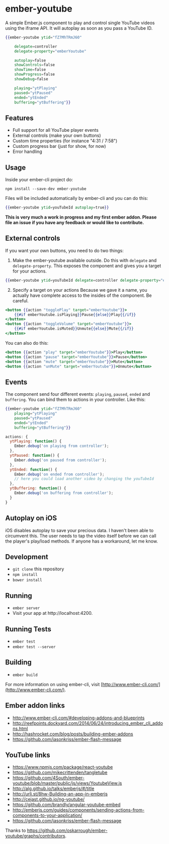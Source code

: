 # ember-youtube

A simple Ember.js component to play and control single YouTube videos using the iframe API. It will autoplay as soon as you pass a YouTube ID.

```hbs
{{ember-youtube ytid="fZ7MhTRmJ60"

	delegate=controller
	delegate-property="emberYoutube"

	autoplay=false
	showControls=false
	showTime=false
	showProgress=false
	showDebug=false

	playing="ytPlaying"
	paused="ytPaused"
	ended="ytEnded"
	buffering="ytBuffering"}}
```

## Features

- Full support for all YouTube player events
- External controls (make your own buttons)
- Custom time properties (for instance "4:31 / 7:58")
- Custom progress bar (just for show, for now)
- Error handling

## Usage

Inside your ember-cli project do:

`npm install --save-dev ember-youtube`

Files will be included automatically by ember-cli and you can do this:

```hbs
{{ember-youtube ytid=youTubeId autoplay=true}}
```

**This is very much a work in progress and my first ember addon. Please file an issue if you have any feedback or would like to contribute.**

## External controls

If you want your own buttons, you need to do two things:

1) Make the ember-youtube available outside. Do this with `delegate` and `delegate-property`.
This exposes the component and gives you a target for your actions.

```hbs
{{ember-youtube ytid=youTubeId delegate=controller delegate-property="emberYoutube"}}
```

2) Specify a target on your actions
Because we gave it a name, you actually have complete access to the insides of the component. Be careful.

```hbs
<button {{action "togglePlay" target="emberYoutube"}}>
	{{#if emberYoutube.isPlaying}}Pause{{else}}Play{{/if}}
</button>
<button {{action "toggleVolume" target="emberYoutube"}}>
	{{#if emberYoutube.isMuted}}Unmute{{else}}Mute{{/if}}
</button>
```

You can also do this:

```hbs
<button {{action "play" target="emberYoutube"}}>Play</button>
<button {{action "pause" target="emberYoutube"}}>Pause</button>
<button {{action "mute" target="emberYoutube"}}>Mute</button>
<button {{action "unMute" target="emberYoutube"}}>Unmute</button>
```

## Events

The component send four different events: `playing`, `paused`, `ended` and `buffering`. You can bind them to actions in your controller. Like this:

```hbs
{{ember-youtube ytid="fZ7MhTRmJ60"
	playing="ytPlaying"
	paused="ytPaused"
	ended="ytEnded"
	buffering="ytBuffering"}}
```

```JavaScript
actions: {
  ytPlaying: function() {
    Ember.debug('on playing from controller');
  },
  ytPaused: function() {
    Ember.debug('on paused from controller');
  },
  ytEnded: function() {
    Ember.debug('on ended from controller');
    // here you could load another video by changing the youTubeId
  },
  ytBuffering: function() {
    Ember.debug('on buffering from controller');
  }
}
```

## Autoplay on iOS

iOS disables autoplay to save your precious data. I haven't been able to circumvent this. The user needs to tap the video itself before we can call the player's play/load methods. If anyone has a workaround, let me know.

## Development

* `git clone` this repository
* `npm install`
* `bower install`

## Running

* `ember server`
* Visit your app at http://localhost:4200.

## Running Tests

* `ember test`
* `ember test --server`

## Building

* `ember build`

For more information on using ember-cli, visit [http://www.ember-cli.com/](http://www.ember-cli.com/).

## Ember addon links

* http://www.ember-cli.com/#developing-addons-and-blueprints
* http://reefpoints.dockyard.com/2014/06/24/introducing_ember_cli_addons.html
* http://hashrocket.com/blog/posts/building-ember-addons
* https://github.com/jasonkriss/ember-flash-message

## YouTube links

* https://www.npmjs.com/package/react-youtube
* https://github.com/mikecrittenden/tangletube
* https://github.com/4South/ember-youtube/blob/master/public/js/views/YoutubeView.js
* http://alg.github.io/talks/emberjs/#/title
* http://urli.st/8hw-Building-an-app-in-emberjs
* http://cejast.github.io/ng-youtube/
* https://github.com/brandly/angular-youtube-embed
* http://emberjs.com/guides/components/sending-actions-from-components-to-your-application/
* https://github.com/jasonkriss/ember-flash-message

Thanks to https://github.com/oskarrough/ember-youtube/graphs/contributors.
